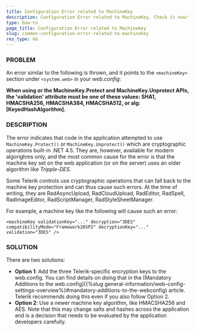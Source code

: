 ```yaml
---
title: Configuration Error related to MachineKey
description: Configuration Error related to MachineKey. Check it now!
type: how-to
page_title: Configuration Error related to MachineKey
slug: common-configuration-error-related-to-machinekey
res_type: kb
---
```



### PROBLEM

An error similar to the following is thrown, and it points to the `<machineKey>` section under `<system.web>` in your *web.config*:

**When using <machineKey compatibilityMode="Framework45" /> or the MachineKey.Protect and MachineKey.Unprotect APIs, the 'validation' attribute must be one of these values: SHA1, HMACSHA256, HMACSHA384, HMACSHA512, or alg:[KeyedHashAlgorithm].**

### DESCRIPTION

The error indicates that code in the application attempted to use `MachineKey.Protect()` or `MachineKey.Unprotect()` which are cryptographic operations built-in .NET 4.5. They are, however, available for modern algorighms only, and the most common cause for the error is that the machine key set on the web application (or on the server) uses an older algorithm like *Tripple-DES*.

Some Telerik controls use cryptographic operations that can fall back to the machine key protection and can thus cause such errors. At the time of writing, they are RadAsyncUpload, RadCloudUpload, RadEditor, RadSpell, RadImageEditor, RadScriptManager, RadStyleSheetManager.

For example, a machine key like the following will cause such an error:

````web.config
<machineKey validationKey="..." decryption="3DES" compatibilityMode="Framework20SP2" decryptionKey="..." validation="3DES" />
````

### SOLUTION

There are two solutions:

- **Option 1**: Add the three Telerik-specific encryption keys to the web.config. You can find details on doing that in the [Mandatory Additions to the web.config]({%slug general-information/web-config-settings-overview%}#mandatory-additions-to-the-webconfig) article. Telerik recommends doing this even if you also follow Option 2.
- **Option 2**: Use a newer machine key algorithm, like HMACSHA256 and AES. Note that this may change salts and hashes across the application and is a decision that needs to be evaluated by the application developers carefully.



